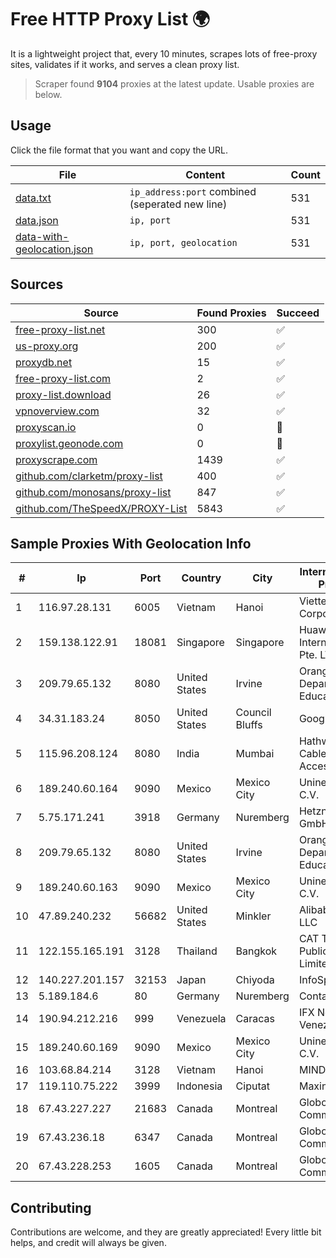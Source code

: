 
# Free HTTP Proxy List 🌍

It is a lightweight project that, every 10 minutes, scrapes lots of free-proxy sites, validates if it works, and serves a clean proxy list.


> Scraper found **9104** proxies at the latest update. Usable proxies are below.

## Usage

Click the file format that you want and copy the URL.


|File|Content|Count|
|----|-------|-----|
|[data.txt](https://raw.githubusercontent.com/themiralay/Proxy-List-World/master/data.txt)|`ip_address:port` combined (seperated new line)|531|
|[data.json](https://raw.githubusercontent.com/themiralay/Proxy-List-World/master/data.json)|`ip, port`|531|
|[data-with-geolocation.json](https://raw.githubusercontent.com/themiralay/Proxy-List-World/master/data-with-geolocation.json)|`ip, port, geolocation`|531|

## Sources

|Source|Found Proxies|Succeed|
|------|-------------|-------|
|[free-proxy-list.net](https://free-proxy-list.net)|300|✅|
|[us-proxy.org](https://www.us-proxy.org)|200|✅|
|[proxydb.net](http://proxydb.net)|15|✅|
|[free-proxy-list.com](https://free-proxy-list.com/?page=&port=&type%5B%5D=http&type%5B%5D=https&up_time=0&search=Search)|2|✅|
|[proxy-list.download](https://www.proxy-list.download/HTTP)|26|✅|
|[vpnoverview.com](https://vpnoverview.com/privacy/anonymous-browsing/free-proxy-servers)|32|✅|
|[proxyscan.io](https://www.proxyscan.io)|0|🚫|
|[proxylist.geonode.com](https://proxylist.geonode.com/api/proxy-list?limit=300&page=1&sort_by=lastChecked&sort_type=desc&protocols=http,https)|0|🚫|
|[proxyscrape.com](https://api.proxyscrape.com/v2/?request=displayproxies&protocol=http&timeout=10000&country=all&ssl=all&anonymity=all)|1439|✅|
|[github.com/clarketm/proxy-list](https://raw.githubusercontent.com/clarketm/proxy-list/master/proxy-list-raw.txt)|400|✅|
|[github.com/monosans/proxy-list](https://raw.githubusercontent.com/monosans/proxy-list/main/proxies/http.txt)|847|✅|
|[github.com/TheSpeedX/PROXY-List](https://raw.githubusercontent.com/TheSpeedX/PROXY-List/master/http.txt)|5843|✅|


## Sample Proxies With Geolocation Info

|#|Ip|Port|Country|City|Internet Service Provider|
|-|--|----|-------|----|-------------------------|
|1|116.97.28.131|6005|Vietnam|Hanoi|Viettel Corporation|
|2|159.138.122.91|18081|Singapore|Singapore|Huawei International Pte. LTD|
|3|209.79.65.132|8080|United States|Irvine|Orange County Department of Education|
|4|34.31.183.24|8050|United States|Council Bluffs|Google LLC|
|5|115.96.208.124|8080|India|Mumbai|Hathway IP over Cable Internet Access|
|6|189.240.60.164|9090|Mexico|Mexico City|Uninet S.A. de C.V.|
|7|5.75.171.241|3918|Germany|Nuremberg|Hetzner Online GmbH|
|8|209.79.65.132|8080|United States|Irvine|Orange County Department of Education|
|9|189.240.60.163|9090|Mexico|Mexico City|Uninet S.A. de C.V.|
|10|47.89.240.232|56682|United States|Minkler|Alibaba.com LLC|
|11|122.155.165.191|3128|Thailand|Bangkok|CAT Telecom Public Company Limited|
|12|140.227.201.157|32153|Japan|Chiyoda|InfoSphere|
|13|5.189.184.6|80|Germany|Nuremberg|Contabo GmbH|
|14|190.94.212.216|999|Venezuela|Caracas|IFX Networks Venezuela C.A.|
|15|189.240.60.169|9090|Mexico|Mexico City|Uninet S.A. de C.V.|
|16|103.68.84.214|3128|Vietnam|Hanoi|MIND|
|17|119.110.75.222|3999|Indonesia|Ciputat|Maxindo|
|18|67.43.227.227|21683|Canada|Montreal|GloboTech Communications|
|19|67.43.236.18|6347|Canada|Montreal|GloboTech Communications|
|20|67.43.228.253|1605|Canada|Montreal|GloboTech Communications|



## Contributing

Contributions are welcome, and they are greatly appreciated! Every
little bit helps, and credit will always be given.

